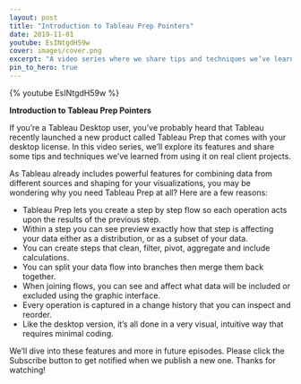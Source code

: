 ```yaml
---
layout: post
title: "Introduction to Tableau Prep Pointers"
date: 2019-11-01
youtube: EsINtgdH59w
cover: images/cover.png
excerpt: "A video series where we share tips and techniques we’ve learned from using Tableau Prep on real client projects"
pin_to_hero: true
---
```


{% youtube EsINtgdH59w %}

**Introduction to Tableau Prep Pointers**

If you’re a Tableau Desktop user, you’ve probably heard that Tableau recently launched a new product called Tableau Prep that comes with your desktop license. In this video series, we’ll explore its features and share some tips and techniques we’ve learned from using it on real client projects.

As Tableau already includes powerful features for combining data from different sources and shaping for your visualizations, you may be wondering why you need Tableau Prep at all? Here are a few reasons:

- Tableau Prep lets you create a step by step flow so each operation acts upon the results of the previous step.
- Within a step you can see preview exactly how that step is affecting your data either as a distribution, or as a subset of your data.
- You can create steps that clean, filter, pivot, aggregate and include calculations.
- You can split your data flow into branches then merge them back together.
- When joining flows, you can see and affect what data will be included or excluded using the graphic interface.
- Every operation is captured in a change history that you can inspect and reorder.
- Like the desktop version, it’s all done in a very visual, intuitive way that requires minimal coding.

We’ll dive into these features and more in future episodes. Please click the Subscribe button to get notified when we publish a new one. Thanks for watching!
